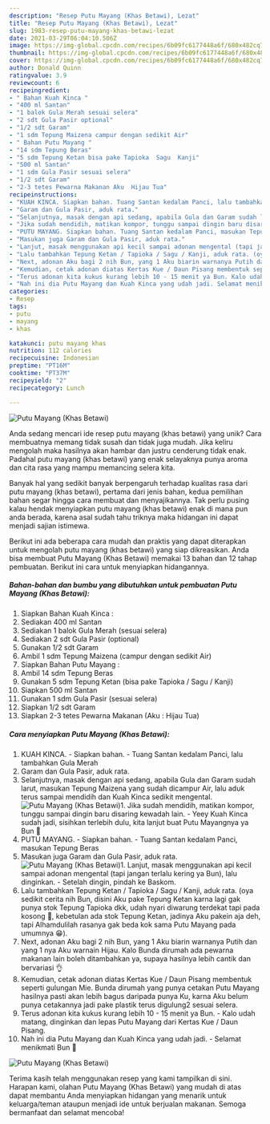 ```yaml
---
description: "Resep Putu Mayang (Khas Betawi), Lezat"
title: "Resep Putu Mayang (Khas Betawi), Lezat"
slug: 1983-resep-putu-mayang-khas-betawi-lezat
date: 2021-03-29T06:04:10.506Z
image: https://img-global.cpcdn.com/recipes/6b09fc6177448a6f/680x482cq70/putu-mayang-khas-betawi-foto-resep-utama.jpg
thumbnail: https://img-global.cpcdn.com/recipes/6b09fc6177448a6f/680x482cq70/putu-mayang-khas-betawi-foto-resep-utama.jpg
cover: https://img-global.cpcdn.com/recipes/6b09fc6177448a6f/680x482cq70/putu-mayang-khas-betawi-foto-resep-utama.jpg
author: Donald Quinn
ratingvalue: 3.9
reviewcount: 6
recipeingredient:
- " Bahan Kuah Kinca "
- "400 ml Santan"
- "1 balok Gula Merah sesuai selera"
- "2 sdt Gula Pasir optional"
- "1/2 sdt Garam"
- "1 sdm Tepung Maizena campur dengan sedikit Air"
- " Bahan Putu Mayang "
- "14 sdm Tepung Beras"
- "5 sdm Tepung Ketan bisa pake Tapioka  Sagu  Kanji"
- "500 ml Santan"
- "1 sdm Gula Pasir sesuai selera"
- "1/2 sdt Garam"
- "2-3 tetes Pewarna Makanan Aku  Hijau Tua"
recipeinstructions:
- "KUAH KINCA. Siapkan bahan. Tuang Santan kedalam Panci, lalu tambahkan Gula Merah"
- "Garam dan Gula Pasir, aduk rata."
- "Selanjutnya, masak dengan api sedang, apabila Gula dan Garam sudah larut, masukan Tepung Maizena yang sudah dicampur Air, lalu aduk terus sampai mendidih dan Kuah Kinca sedikit mengental."
- "Jika sudah mendidih, matikan kompor, tunggu sampai dingin baru disaring kewadah lain. Yeey Kuah Kinca sudah jadi, sisihkan terlebih dulu, kita lanjut buat Putu Mayangnya ya Bun 💃"
- "PUTU MAYANG. Siapkan bahan. Tuang Santan kedalam Panci, masukan Tepung Beras"
- "Masukan juga Garam dan Gula Pasir, aduk rata."
- "Lanjut, masak menggunakan api kecil sampai adonan mengental (tapi jangan terlalu kering ya Bun), lalu dinginkan. Setelah dingin, pindah ke Baskom."
- "Lalu tambahkan Tepung Ketan / Tapioka / Sagu / Kanji, aduk rata. (oya sedikit cerita nih Bun, disini Aku pake Tepung Ketan karna lagi gak punya stok Tepung Tapioka dkk, udah nyari diwarung terdekat tapi pada kosong 🙈, kebetulan ada stok Tepung Ketan, jadinya Aku pakein aja deh, tapi Alhamdulilah rasanya gak beda kok sama Putu Mayang pada umumnya 😁)."
- "Next, adonan Aku bagi 2 nih Bun, yang 1 Aku biarin warnanya Putih dan yang 1 nya Aku warnain Hijau. Kalo Bunda dirumah ada pewarna makanan lain boleh ditambahkan ya, supaya hasilnya lebih cantik dan bervariasi 👌"
- "Kemudian, cetak adonan diatas Kertas Kue / Daun Pisang membentuk seperti gulungan Mie. Bunda dirumah yang punya cetakan Putu Mayang hasilnya pasti akan lebih bagus daripada punya Ku, karna Aku belum punya cetakannya jadi pake plastik terus digulung2 sesuai selera."
- "Terus adonan kita kukus kurang lebih 10 - 15 menit ya Bun. Kalo udah matang, dinginkan dan lepas Putu Mayang dari Kertas Kue / Daun Pisang."
- "Nah ini dia Putu Mayang dan Kuah Kinca yang udah jadi. Selamat menikmati Bun 🤗"
categories:
- Resep
tags:
- putu
- mayang
- khas

katakunci: putu mayang khas 
nutrition: 112 calories
recipecuisine: Indonesian
preptime: "PT16M"
cooktime: "PT37M"
recipeyield: "2"
recipecategory: Lunch

---
```



![Putu Mayang (Khas Betawi)](https://img-global.cpcdn.com/recipes/6b09fc6177448a6f/680x482cq70/putu-mayang-khas-betawi-foto-resep-utama.jpg)

Anda sedang mencari ide resep putu mayang (khas betawi) yang unik? Cara membuatnya memang tidak susah dan tidak juga mudah. Jika keliru mengolah maka hasilnya akan hambar dan justru cenderung tidak enak. Padahal putu mayang (khas betawi) yang enak selayaknya punya aroma dan cita rasa yang mampu memancing selera kita.



Banyak hal yang sedikit banyak berpengaruh terhadap kualitas rasa dari putu mayang (khas betawi), pertama dari jenis bahan, kedua pemilihan bahan segar hingga cara membuat dan menyajikannya. Tak perlu pusing kalau hendak menyiapkan putu mayang (khas betawi) enak di mana pun anda berada, karena asal sudah tahu triknya maka hidangan ini dapat menjadi sajian istimewa.


Berikut ini ada beberapa cara mudah dan praktis yang dapat diterapkan untuk mengolah putu mayang (khas betawi) yang siap dikreasikan. Anda bisa membuat Putu Mayang (Khas Betawi) memakai 13 bahan dan 12 tahap pembuatan. Berikut ini cara untuk menyiapkan hidangannya.

<!--inarticleads1-->

##### Bahan-bahan dan bumbu yang dibutuhkan untuk pembuatan Putu Mayang (Khas Betawi):

1. Siapkan  Bahan Kuah Kinca :
1. Sediakan 400 ml Santan
1. Sediakan 1 balok Gula Merah (sesuai selera)
1. Sediakan 2 sdt Gula Pasir (optional)
1. Gunakan 1/2 sdt Garam
1. Ambil 1 sdm Tepung Maizena (campur dengan sedikit Air)
1. Siapkan  Bahan Putu Mayang :
1. Ambil 14 sdm Tepung Beras
1. Gunakan 5 sdm Tepung Ketan (bisa pake Tapioka / Sagu / Kanji)
1. Siapkan 500 ml Santan
1. Gunakan 1 sdm Gula Pasir (sesuai selera)
1. Siapkan 1/2 sdt Garam
1. Siapkan 2-3 tetes Pewarna Makanan (Aku : Hijau Tua)




<!--inarticleads2-->

##### Cara menyiapkan Putu Mayang (Khas Betawi):

1. KUAH KINCA. - Siapkan bahan. - Tuang Santan kedalam Panci, lalu tambahkan Gula Merah
1. Garam dan Gula Pasir, aduk rata.
1. Selanjutnya, masak dengan api sedang, apabila Gula dan Garam sudah larut, masukan Tepung Maizena yang sudah dicampur Air, lalu aduk terus sampai mendidih dan Kuah Kinca sedikit mengental.
<img src="//assets-global.cpcdn.com/assets/icons/button_play-2c75c40dde080a61004c1f40b05d8f140eaff45d7e9e6481dc71c63d2e7c4909.png" alt="Putu Mayang (Khas Betawi)">1. Jika sudah mendidih, matikan kompor, tunggu sampai dingin baru disaring kewadah lain. - Yeey Kuah Kinca sudah jadi, sisihkan terlebih dulu, kita lanjut buat Putu Mayangnya ya Bun 💃
1. PUTU MAYANG. - Siapkan bahan. - Tuang Santan kedalam Panci, masukan Tepung Beras
1. Masukan juga Garam dan Gula Pasir, aduk rata.
<img src="//assets-global.cpcdn.com/assets/icons/button_play-2c75c40dde080a61004c1f40b05d8f140eaff45d7e9e6481dc71c63d2e7c4909.png" alt="Putu Mayang (Khas Betawi)">1. Lanjut, masak menggunakan api kecil sampai adonan mengental (tapi jangan terlalu kering ya Bun), lalu dinginkan. - Setelah dingin, pindah ke Baskom.
1. Lalu tambahkan Tepung Ketan / Tapioka / Sagu / Kanji, aduk rata. (oya sedikit cerita nih Bun, disini Aku pake Tepung Ketan karna lagi gak punya stok Tepung Tapioka dkk, udah nyari diwarung terdekat tapi pada kosong 🙈, kebetulan ada stok Tepung Ketan, jadinya Aku pakein aja deh, tapi Alhamdulilah rasanya gak beda kok sama Putu Mayang pada umumnya 😁).
1. Next, adonan Aku bagi 2 nih Bun, yang 1 Aku biarin warnanya Putih dan yang 1 nya Aku warnain Hijau. Kalo Bunda dirumah ada pewarna makanan lain boleh ditambahkan ya, supaya hasilnya lebih cantik dan bervariasi 👌
1. Kemudian, cetak adonan diatas Kertas Kue / Daun Pisang membentuk seperti gulungan Mie. Bunda dirumah yang punya cetakan Putu Mayang hasilnya pasti akan lebih bagus daripada punya Ku, karna Aku belum punya cetakannya jadi pake plastik terus digulung2 sesuai selera.
1. Terus adonan kita kukus kurang lebih 10 - 15 menit ya Bun. - Kalo udah matang, dinginkan dan lepas Putu Mayang dari Kertas Kue / Daun Pisang.
1. Nah ini dia Putu Mayang dan Kuah Kinca yang udah jadi. - Selamat menikmati Bun 🤗
<img src="//assets-global.cpcdn.com/assets/icons/button_play-2c75c40dde080a61004c1f40b05d8f140eaff45d7e9e6481dc71c63d2e7c4909.png" alt="Putu Mayang (Khas Betawi)">



Terima kasih telah menggunakan resep yang kami tampilkan di sini. Harapan kami, olahan Putu Mayang (Khas Betawi) yang mudah di atas dapat membantu Anda menyiapkan hidangan yang menarik untuk keluarga/teman ataupun menjadi ide untuk berjualan makanan. Semoga bermanfaat dan selamat mencoba!
